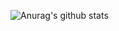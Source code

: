 ![Anurag's github stats](https://github-readme-stats.vercel.app/api?username=IchLebImAldi&show_icons=true&theme=radical)
<br>

